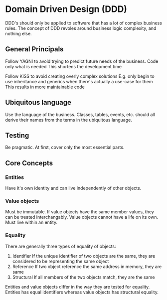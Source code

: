# Domain Driven Design (DDD)

DDD's should only be applied to software that has a lot of complex business rules.
The concept of DDD revoles around business logic complexity, and nothing else.

## General Principals

Follow YAGNI to avoid trying to predict future needs of the business.
Code only what is needed
This shortens the development time

Follow KISS to avoid creating overly complex solutions
E.g. only begin to use inheritance and generics when there's actually a use-case for them
This results in more maintainable code

## Ubiquitous language

Use the language of the business.
Classes, tables, events, etc. should all derive their names from the terms in the ubiquitous language.

## Testing

Be pragmatic.
At first, cover only the most essential parts.

## Core Concepts

### Entities

Have it's own identity and can live independently of other objects.

### Value objects

Must be immutable. If value objects have the same member values, they can be treated interchangably.
Value objects cannot have a life on its own. Must live within an entity.

### Equality

There are generally three types of equality of objects:

1. Identifier
   If the unique identifier of two objects are the same, they are considered to be representing the same object
2. Reference
   If two object reference the same address in memory, they are same
3. Structural
   If all members of the two objects match, they are the same

Entities and value objects differ in the way they are tested for equality.
Entities has equal identifiers whereas value objects has structural equality.
